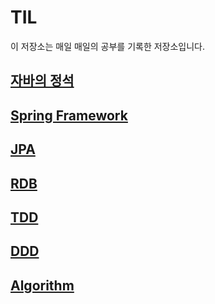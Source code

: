 # TIL

이 저장소는 매일 매일의 공부를 기록한 저장소입니다.

## [자바의 정석](./자바의정석/README.md)
## [Spring Framework](./Spring/README.md)
## [JPA](./JPA/README.md)
## [RDB]()
## [TDD]()
## [DDD]()
## [Algorithm](./Algorithm/README.md)

